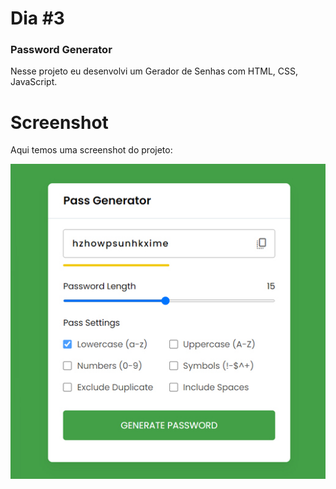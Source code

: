# Dia #3

### Password Generator
Nesse projeto eu desenvolvi um Gerador de Senhas com HTML, CSS, JavaScript.

# Screenshot
Aqui temos uma screenshot do projeto:

![screenshot](screenshot.jpg)